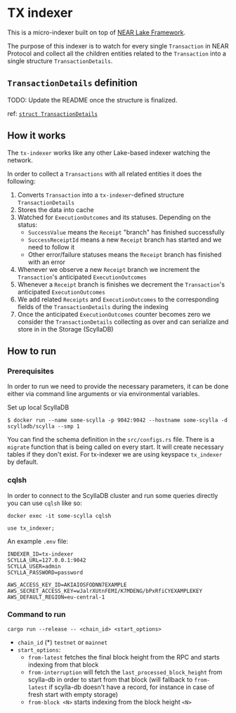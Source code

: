 # TX indexer

This is a micro-indexer built on top of [NEAR Lake Framework](https://github.com/near/near-lake-framework-rs).

The purpose of this indexer is to watch for every single `Transaction` in NEAR Protocol and collect all the children entities related to the `Transaction` into a single structure `TransactionDetails`.


## `TransactionDetails` definition

TODO: Update the README once the structure is finalized.

ref: [`struct TransactionDetails`](../readnode-primitives/src/lib.rs)


## How it works

The `tx-indexer` works like any other Lake-based indexer watching the network.

In order to collect a `Transactions` with all related entities it does the following:

1. Converts `Transaction` into a `tx-indexer`-defined structure `TransactionDetails`
2. Stores the data into cache
3. Watched for `ExecutionOutcomes` and its statuses. Depending on the status:
    - `SuccessValue` means the `Receipt` "branch" has finished successfully
    - `SuccessReceiptId` means a new `Receipt` branch has started and we need to follow it
    - Other error/failure statuses means the `Receipt` branch has finished with an error
4. Whenever we observe a new `Receipt` branch we increment the `Transaction`'s anticipated `ExecutionOutcomes`
5. Whenever a `Receipt` branch is finishes we decrement the `Transaction`'s anticipated `ExecutionOutcomes`
6. We add related `Receipts` and `ExecutionOutcomes` to the corresponding fields of the `TransactionDetails` during the indexing
7. Once the anticipated `ExecutionOutcomes` counter becomes zero we consider the `TransactionDetails` collecting as over and can serialize and store in in the Storage (ScyllaDB)

## How to run

### Prerequisites

In order to run we need to provide the necessary parameters, it can be done either via command line arguments or via environmental variables.

Set up local ScyllaDB
```
$ docker run --name some-scylla -p 9042:9042 --hostname some-scylla -d scylladb/scylla --smp 1
```

You can find the schema definition in the `src/configs.rs` file. There is a `migrate` function that is being called on every start. It will create necessary tables if they don't exist.
For tx-indexer we are using keyspace `tx_indexer` by default.
### cqlsh

In order to connect to the ScyllaDB cluster and run some queries directly you can use `cqlsh` like so:

```
docker exec -it some-scylla cqlsh

use tx_indexer;
```

An example `.env` file:
```
INDEXER_ID=tx-indexer
SCYLLA_URL=127.0.0.1:9042
SCYLLA_USER=admin
SCYLLA_PASSWORD=password

AWS_ACCESS_KEY_ID=AKIAIOSFODNN7EXAMPLE
AWS_SECRET_ACCESS_KEY=wJalrXUtnFEMI/K7MDENG/bPxRfiCYEXAMPLEKEY
AWS_DEFAULT_REGION=eu-central-1
```

### Command to run

```
cargo run --release -- <chain_id> <start_options>
```

- `chain_id` (\*) `testnet` or `mainnet`
- `start_options`:
    - `from-latest` fetches the final block height from the RPC and starts indexing from that block
    - `from-interruption` will fetch the `last_processed_block_height` from scylla-db in order to start from that block (will fallback to `from-latest` if scylla-db doesn't have a record, for instance in case of fresh start with empty storage)
    - `from-block <N>` starts indexing from the block height `<N>`

